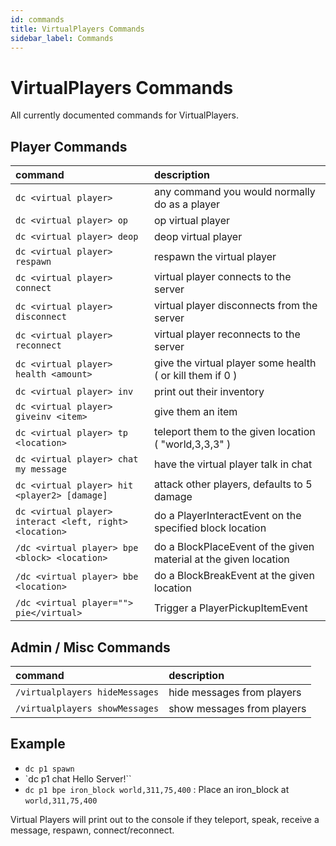 ```yaml
---
id: commands
title: VirtualPlayers Commands
sidebar_label: Commands
---
```


# VirtualPlayers Commands

All currently documented commands for VirtualPlayers.

## Player Commands

command                                                 | description
:------------------------------------------------------ | :---------------------------------------------------------------
`dc <virtual player>`                                   | any command you would normally do as a player
`dc <virtual player> op`                                | op virtual player
`dc <virtual player> deop`                              | deop virtual player
`dc <virtual player> respawn`                           | respawn the virtual player
`dc <virtual player> connect`                           | virtual player connects to the server
`dc <virtual player> disconnect`                        | virtual player disconnects from the server
`dc <virtual player> reconnect`                         | virtual player reconnects to the server
`dc <virtual player> health <amount>`                   | give the virtual player some health ( or kill them if 0 )
`dc <virtual player> inv`                               | print out their inventory
`dc <virtual player> giveinv <item>`                    | give them an item
`dc <virtual player> tp <location>`                     | teleport them to the given location ( "world,3,3,3" )
`dc <virtual player> chat my message`                   | have the virtual player talk in chat
`dc <virtual player> hit <player2> [damage]`            | attack other players, defaults to 5 damage
`dc <virtual player> interact <left, right> <location>` | do a PlayerInteractEvent on the specified block location
`/dc <virtual player> bpe <block> <location>`           | do a BlockPlaceEvent of the given material at the given location
`/dc <virtual player> bbe <location>`                   | do a BlockBreakEvent at the given location
`/dc <virtual player=""> pie</virtual>`                 | Trigger a PlayerPickupItemEvent

## Admin / Misc Commands

command                        | description
:----------------------------- | :-------------------------
`/virtualplayers hideMessages` | hide messages from players
`/virtualplayers showMessages` | show messages from players

## Example

- `dc p1 spawn`
- `dc p1 chat Hello Server!``
- `dc p1 bpe iron_block world,311,75,400` : Place an iron_block at `world,311,75,400`

Virtual Players will print out to the console if they teleport, speak, receive a message, respawn, connect/reconnect.
